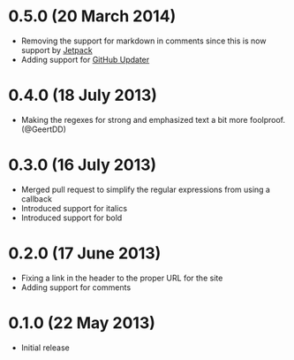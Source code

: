 # 0.5.0 (20 March 2014)

* Removing the support for markdown in comments since this is now support by [Jetpack](http://jetpack.me/2014/01/31/jetpack-2-8-introducing-markdown-and-improving-monitor/)
* Adding support for [GitHub Updater](https://github.com/afragen/github-updater)

# 0.4.0 (18 July 2013)

* Making the regexes for strong and emphasized text a bit more foolproof. (@GeertDD)

# 0.3.0 (16 July 2013)

* Merged pull request to simplify the regular expressions from using a callback
* Introduced support for italics
* Introduced support for bold

# 0.2.0 (17 June 2013)

* Fixing a link in the header to the proper URL for the site
* Adding support for comments

# 0.1.0 (22 May 2013)

* Initial release
